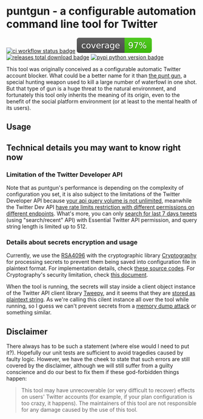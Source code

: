 # puntgun - a configurable automation command line tool for Twitter

[![ci workflow status badge](https://github.com/boholder/puntgun/actions/workflows/ci.yml/badge.svg)](https://github.com/boholder/puntgun/actions/workflows/ci.yml)
[![unit test coverage badge](./coverage/coverage.svg)](./coverage)
[![releases total download badge](https://img.shields.io/github/downloads/boholder/puntgun/total)](https://github.com/boholder/puntgun/releases)
[![pypi python version badge](https://img.shields.io/pypi/pyversions/puntgun)](https://pypi.org/project/puntgun/)

This tool was originally conceived as a configurable automatic Twitter account blocker. What could be a better name for it than [the punt gun](https://en.wikipedia.org/wiki/Punt_gun), a special hunting weapon used to kill a large number of waterfowl in one shot. But that type of gun is a huge threat to the natural environment, and fortunately this tool only inherits the meaning of its origin, even to the benefit of the social platform environment (or at least to the mental health of its users).

## Usage

## Technical details you may want to know right now

### Limitation of the Twitter Developer API

Note that as puntgun's performance is depending on the complexity of configuration you set,
it is also subject to the limitations of the Twitter Developer API because [your api query volume is not unlimited](https://developer.twitter.com/en/docs/twitter-api/getting-started/about-twitter-api),
meanwhile the Twitter Dev API [have rate limits restriction with different permissions on different endpoints](https://developer.twitter.com/en/docs/twitter-api/rate-limits).
What's more, you can only [search for last 7 days tweets](https://developer.twitter.com/en/docs/twitter-api/tweets/search/introduction) (using "search/recent" API) with Essential Twitter API permission, and query string length is limited up to 512.

### Details about secrets encryption and usage

Currently, we use the [RSA4096](https://en.wikipedia.org/wiki/RSA_(cryptosystem)) with the cryptographic library [Cryptography](https://github.com/pyca/cryptography/) for processing secrets to prevent them being saved into configuration file in plaintext format. For implementation details, check [these source codes](puntgun/conf/encrypto.py). For Cryptography's security limitation, check [this document](https://cryptography.io/en/latest/limitations/).

When the tool is running, the secrets will stay inside a client object instance of the Twitter API client library [Tweepy](https://docs.tweepy.org), and it seems that they are [stored as plaintext string](https://github.com/tweepy/tweepy/blob/master/tweepy/client.py#L48). As we're calling this cilent instance all over the tool while running, so I guess we can't prevent secrets from a [memory dump attack](https://en.wikipedia.org/wiki/Cold_boot_attack) or something similar.

## Disclaimer

There always has to be such a statement (where else would I need to put it?). Hopefully our unit tests are sufficient to avoid tragedies caused by faulty logic. However, we have the cheek to state that such errors are still covered by the disclaimer, although we will still suffer from a guilty conscience and do our best to fix them if these god-forbidden things happen:

> This tool may have unrecoverable (or very difficult to recover) effects on users' Twitter accounts (for example, if your plan configuration is too crazy, it happens). The maintainers of this tool are not responsible for any damage caused by the use of this tool.